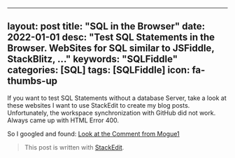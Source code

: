 
---
layout: post
title:  "SQL in the Browser"
date:   2022-01-01
desc: "Test SQL Statements in the Browser. WebSites for SQL similar to JSFiddle, StackBlitz, ..."
keywords: "SQLFiddle"
categories: [SQL]
tags: [SQLFiddle]
icon: fa-thumbs-up
---
If you want to test SQL Statements without a database Server, take a look at these websites
I want to use StackEdit to create my blog posts.
Unfortunately, the workspace synchronization with GitHub did not work.
Always came up with HTML Error 400.

So I googled and found:
[Look at the Comment from Mogue1](https://github.com/benweet/stackedit/issues/1755#issuecomment-918949789)

> This post is written with [StackEdit](https://stackedit.io/).
<!--stackedit_data:
eyJoaXN0b3J5IjpbMTMwNTIzODIyOV19
-->